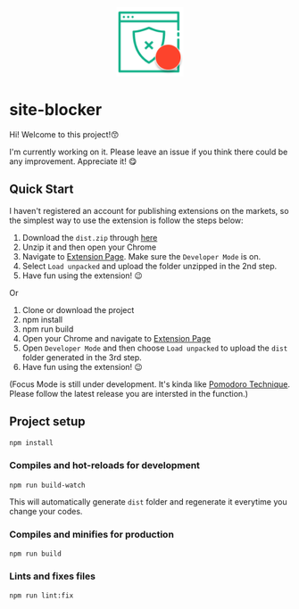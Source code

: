 <p align="center">
  <img width="120px" src="./public/images/icon.png">
</p>

<!-- <p align="center">
  <a href="https://www.npmjs.org/package/element-plus">
    <img src="https://img.shields.io/npm/v/element-plus.svg">
  </a>
  <a href="https://npmcharts.com/compare/element-plus?minimal=true">
    <img src="https://img.shields.io/npm/dm/element-plus.svg">
  </a>
  <a href="https://codecov.io/gh/element-plus/element-plus">
    <img src="https://codecov.io/gh/element-plus/element-plus/branch/dev/graph/badge.svg?token=BKSBO2GLZI"/>
  </a>
  <br>
</p> -->

# site-blocker
Hi! Welcome to this project!😙  

I'm currently working on it. Please leave an issue if you think there could be any improvement. Appreciate it! 😋  

## Quick Start
I haven't registered an account for publishing extensions on the markets, so the simplest way to use the extension is follow the steps below:  

1. Download the `dist.zip` through [here](https://github.com/evankwolf/chrome-site-blocker-extension/releases/tag/Latest)
2. Unzip it and then open your Chrome
3. Navigate to [Extension Page](chrome://extensions/). Make sure the `Developer Mode` is on.
4. Select `Load unpacked` and upload the folder unzipped in the 2nd step.
5. Have fun using the extension! 😉  

Or
1. Clone or download the project
2. npm install
3. npm run build
4. Open your Chrome and navigate to [Extension Page](chrome://extensions/)
5. Open `Developer Mode` and then choose `Load unpacked` to upload the `dist` folder generated in the 3rd step.
6. Have fun using the extension! 😉

(Focus Mode is still under development. It's kinda like [Pomodoro Technique](https://en.wikipedia.org/wiki/Pomodoro_Technique). Please follow the latest release you are intersted in the function.)
## Project setup
```
npm install
```

### Compiles and hot-reloads for development
```
npm run build-watch
```
This will automatically generate `dist` folder and regenerate it everytime you change your codes.

### Compiles and minifies for production
```
npm run build
```

### Lints and fixes files
```
npm run lint:fix
```

